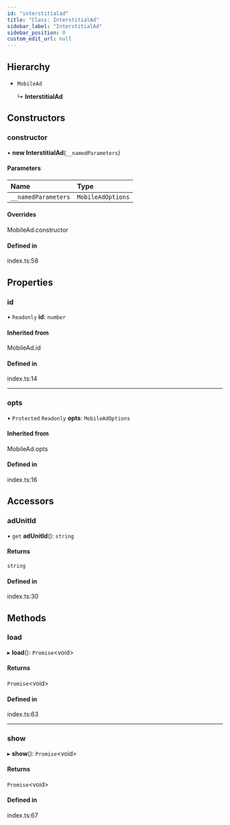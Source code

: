```yaml
---
id: "interstitialad"
title: "Class: InterstitialAd"
sidebar_label: "InterstitialAd"
sidebar_position: 0
custom_edit_url: null
---
```


## Hierarchy

- `MobileAd`

  ↳ **InterstitialAd**

## Constructors

### constructor

• **new InterstitialAd**(`__namedParameters`)

#### Parameters

| Name | Type |
| :------ | :------ |
| `__namedParameters` | `MobileAdOptions` |

#### Overrides

MobileAd.constructor

#### Defined in

index.ts:58

## Properties

### id

• `Readonly` **id**: `number`

#### Inherited from

MobileAd.id

#### Defined in

index.ts:14

___

### opts

• `Protected` `Readonly` **opts**: `MobileAdOptions`

#### Inherited from

MobileAd.opts

#### Defined in

index.ts:16

## Accessors

### adUnitId

• `get` **adUnitId**(): `string`

#### Returns

`string`

#### Defined in

index.ts:30

## Methods

### load

▸ **load**(): `Promise`<void\>

#### Returns

`Promise`<void\>

#### Defined in

index.ts:63

___

### show

▸ **show**(): `Promise`<void\>

#### Returns

`Promise`<void\>

#### Defined in

index.ts:67
